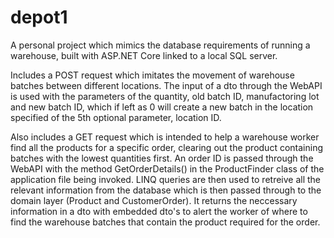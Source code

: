 # depot1
A personal project which mimics the database requirements of running a warehouse, built with ASP.NET Core linked to a local SQL server. 

Includes a POST request which imitates the movement of warehouse batches between different locations. The input of a dto through the WebAPI is used with the parameters
of the quantity, old batch ID, manufactoring lot and new batch ID, which if left as 0 will create a new batch in the location specified of the 5th optional parameter, location ID.


Also includes a GET request which is intended to help a warehouse worker find all the products for a specific order, clearing out the product containing batches with the lowest quantities first.
An order ID is passed through the WebAPI with the method GetOrderDetails() in the ProductFinder class of the application file being invoked. LINQ queries are then used
to retreive all the relevant information from the database which is then passed through to the domain layer (Product and CustomerOrder). It returns the neccessary information in a 
dto with embedded dto's to alert the worker of where to find the warehouse batches that contain the product required for the order.
